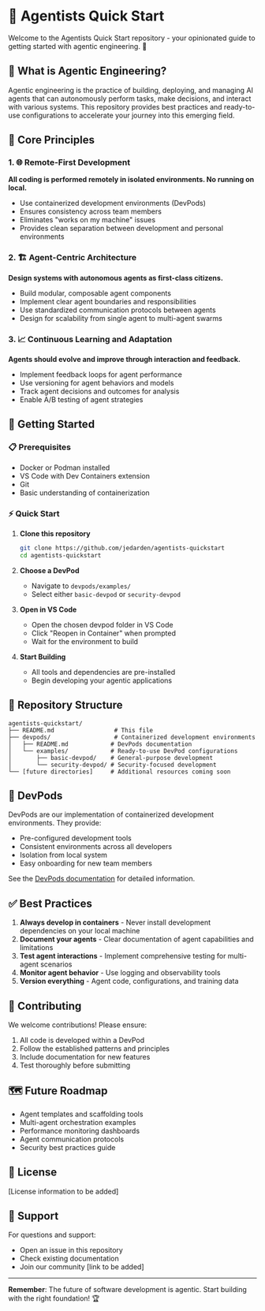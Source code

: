 # 🤖 Agentists Quick Start

Welcome to the Agentists Quick Start repository - your opinionated guide to getting started with agentic engineering. 🚀

## 🧠 What is Agentic Engineering?

Agentic engineering is the practice of building, deploying, and managing AI agents that can autonomously perform tasks, make decisions, and interact with various systems. This repository provides best practices and ready-to-use configurations to accelerate your journey into this emerging field.

## 🎯 Core Principles

### 1. 🌐 Remote-First Development
**All coding is performed remotely in isolated environments. No running on local.**
- Use containerized development environments (DevPods)
- Ensures consistency across team members
- Eliminates "works on my machine" issues
- Provides clean separation between development and personal environments

### 2. 🏗️ Agent-Centric Architecture
**Design systems with autonomous agents as first-class citizens.**
- Build modular, composable agent components
- Implement clear agent boundaries and responsibilities
- Use standardized communication protocols between agents
- Design for scalability from single agent to multi-agent swarms

### 3. 📈 Continuous Learning and Adaptation
**Agents should evolve and improve through interaction and feedback.**
- Implement feedback loops for agent performance
- Use versioning for agent behaviors and models
- Track agent decisions and outcomes for analysis
- Enable A/B testing of agent strategies

## 🚀 Getting Started

### 📋 Prerequisites

- Docker or Podman installed
- VS Code with Dev Containers extension
- Git
- Basic understanding of containerization

### ⚡ Quick Start

1. **Clone this repository**
   ```bash
   git clone https://github.com/jedarden/agentists-quickstart
   cd agentists-quickstart
   ```

2. **Choose a DevPod**
   - Navigate to `devpods/examples/`
   - Select either `basic-devpod` or `security-devpod`

3. **Open in VS Code**
   - Open the chosen devpod folder in VS Code
   - Click "Reopen in Container" when prompted
   - Wait for the environment to build

4. **Start Building**
   - All tools and dependencies are pre-installed
   - Begin developing your agentic applications

## 📁 Repository Structure

```
agentists-quickstart/
├── README.md                 # This file
├── devpods/                  # Containerized development environments
│   ├── README.md            # DevPods documentation
│   └── examples/            # Ready-to-use DevPod configurations
│       ├── basic-devpod/    # General-purpose development
│       └── security-devpod/ # Security-focused development
└── [future directories]     # Additional resources coming soon
```

## 🐳 DevPods

DevPods are our implementation of containerized development environments. They provide:

- Pre-configured development tools
- Consistent environments across all developers
- Isolation from local system
- Easy onboarding for new team members

See the [DevPods documentation](devpods/README.md) for detailed information.

## ✅ Best Practices

1. **Always develop in containers** - Never install development dependencies on your local machine
2. **Document your agents** - Clear documentation of agent capabilities and limitations
3. **Test agent interactions** - Implement comprehensive testing for multi-agent scenarios
4. **Monitor agent behavior** - Use logging and observability tools
5. **Version everything** - Agent code, configurations, and training data

## 🤝 Contributing

We welcome contributions! Please ensure:

1. All code is developed within a DevPod
2. Follow the established patterns and principles
3. Include documentation for new features
4. Test thoroughly before submitting

## 🗺️ Future Roadmap

- Agent templates and scaffolding tools
- Multi-agent orchestration examples
- Performance monitoring dashboards
- Agent communication protocols
- Security best practices guide

## 📄 License

[License information to be added]

## 💬 Support

For questions and support:
- Open an issue in this repository
- Check existing documentation
- Join our community [link to be added]

---

**Remember**: The future of software development is agentic. Start building with the right foundation! 🏆